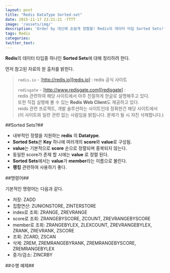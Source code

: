 ```yaml
---
layout: post
title: "Redis DataType Sorted-set"
date: 2015-11-17 23:21:21 -TTTT
image: '/assets/img/'
description: 'Order by 대신에 손쉽게 정렬을! Redis의 데이터 타입 Sorted Sets!'
tags: Redis
categories: 
twitter_text:
---
```

**Redis**의 데이터 타입중 하나인 **Sorted Sets**에 대해 정리하려 한다.

먼저 참고된 자료의 원 출처를 밝힌다.   

>`redis.io`  - [http://redis.io][redis.io] :  redis 공식 사이트
>    
>`redisgate`  - [http://www.redisgate.com][redisgate] :  
redis 관련하여 해당 사이트에서 아주 친절하게 한글로 설명해주고 있다.  
또한 직접 실행해 볼 수 있는 **Redis Web Client**도 제공하고 있다.  
reids 관련 프로젝트, 개발 솔루션하는 사이트인데 정확한건 해당 사이트에서   
(이 사이트와 일련 관련 없는 사람임을 밝힙니다. 문제가 될 시 자진 삭제합니다.)

##Sorted Sets?##

- 내부적인 정렬을 지원하는 **redis** 의 **Datatype**.
- **Sorted Sets**은  **Key** 하나에 여러개의 **score**와 **value**로 구성됨.  
- **value**는 기본적으로 **score** 순으로 정렬되며 중복되지 않는다.  
- 동일한 score가 존재 할 시에는 **value** 로 정렬 된다.  
- **Sorted Sets**에서는 **value**가 **member**라는 이름으로 불린다.   
- **랭킹** 관련하여 사용하기 좋다.
 

##명령어##

기본적인 명령어는 다음과 같다.

* 저장: ZADD 
* 집합연산: ZUNIONSTORE, ZINTERSTORE
* index로 조회:  ZRANGE, ZREVRANGE
* score로 조회:  ZRANGEBYSCORE, ZCOUNT, ZREVRANGEBYSCORE
* member로 조회: ZRANGEBYLEX, ZLEXCOUNT, ZREVRANGEBYLEX, ZRANK, ZREVRANK, ZSCORE
* 조회: ZCARD, ZSCAN
* 삭제: ZREM, ZREMRANGEBYRANK, ZREMRANGEBYSCORE, ZREMRANGEBYLEX
* 증가/감소: ZINCRBY

##수행 예제##

[redisgate]: http://www.redisgate.com/redis/command/zsets.php
[redis.io]: http://redis.io/

